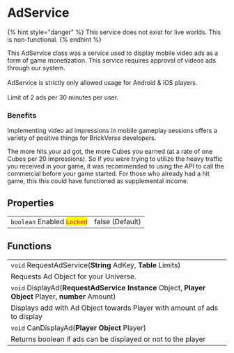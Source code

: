 # AdService

{% hint style="danger" %}
This service does not exist for live worlds. This is non-functional.
{% endhint %}

This AdService class was a service used to display mobile video ads as a form of game monetization. This service requires approval of videos ads through our system.\
\
AdService is strictly only allowed usage for Android & iOS players.\
\
Limit of 2 ads per 30 minutes per user.

### Benefits <a href="#benefits" id="benefits"></a>

Implementing video ad impressions in mobile gameplay sessions offers a variety of positive things for BrickVerse developers.

The more hits your ad got, the more Cubes you earned (at a rate of one Cubes per 20 impressions). So if you were trying to utilize the heavy traffic you received in your game, it was recommended to using the API to call the commercial before your game started. For those who already had a hit game, this this could have functioned as supplemental income.

## Properties

|                                                            |                 |
| ---------------------------------------------------------- | --------------- |
| `boolean` Enabled <mark style="color:red;">`Locked`</mark> | false (Default) |

## Functions

|                                                                                                     |
| --------------------------------------------------------------------------------------------------- |
| `void` RequestAdService(**String** AdKey, **Table** Limits)                                         |
| Requests Ad Object for your Universe.                                                               |
| `void` DisplayAd(**RequestAdService Instance** Object, **Player Object** Player, **number** Amount) |
| Displays add with Ad Object towards Player with amount of ads to display                            |
| `void` CanDisplayAd(**Player Object** Player)                                                       |
| Returns boolean if ads can be displayed or not to the player                                        |
